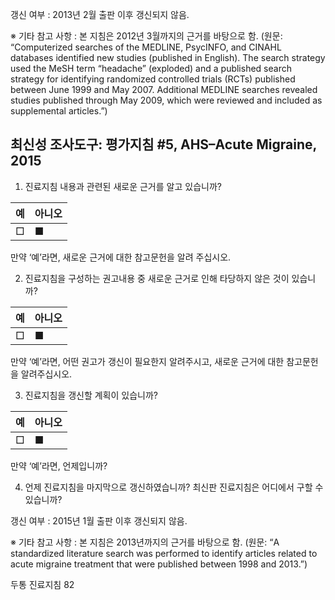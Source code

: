 갱신 여부
: 2013년 2월 출판 이후 갱신되지 않음.

※ 기타 참고 사항
: 본 지침은 2012년 3월까지의 근거를 바탕으로 함.
(원문: “Computerized searches of the MEDLINE, PsycINFO, and CINAHL databases identified new studies (published in English). The search strategy used the MeSH term “headache” (exploded) and a published search strategy for identifying randomized controlled trials (RCTs) published between June 1999 and May 2007. Additional MEDLINE searches revealed studies published through May 2009, which were reviewed and included as supplemental articles.”)

## 최신성 조사도구: 평가지침 #5, AHS–Acute Migraine, 2015

1) 진료지침 내용과 관련된 새로운 근거를 알고 있습니까?

| 예  | 아니오 |
| :-- | :----- |
| □   | ■      |

만약 ‘예’라면, 새로운 근거에 대한 참고문헌을 알려 주십시오.

2) 진료지침을 구성하는 권고내용 중 새로운 근거로 인해 타당하지 않은 것이 있습니까?

| 예  | 아니오 |
| :-- | :----- |
| □   | ■      |

만약 ‘예’라면, 어떤 권고가 갱신이 필요한지 알려주시고, 새로운 근거에 대한 참고문헌을 알려주십시오.

3) 진료지침을 갱신할 계획이 있습니까?

| 예  | 아니오 |
| :-- | :----- |
| □   | ■      |

만약 ‘예’라면, 언제입니까?

4) 언제 진료지침을 마지막으로 갱신하였습니까?
최신판 진료지침은 어디에서 구할 수 있습니까?

갱신 여부
: 2015년 1월 출판 이후 갱신되지 않음.

※ 기타 참고 사항
: 본 지침은 2013년까지의 근거를 바탕으로 함.
(원문: “A standardized literature search was performed to identify articles related to acute migraine treatment that were published between 1998 and 2013.”)

두통 진료지침
<PAGE>82